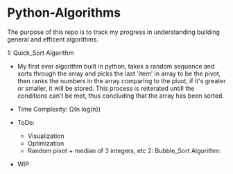 # Python-Algorithms


The purpose of this repo is to track my progress in understanding building general and efficent algorithms.

1: Quick_Sort Algorithm 
  - My first ever algorithm built in python, takes a random sequence and sorts through the array and picks the last 'item' in array to be the pivot, then ranks the 
    numbers in the array comparing to the pivot, if it's greater or smaller, it will be stored. This process is reiterated untill the conditions can't be met, thus 
    concluding that the array has been sorted. 
  - Time Complexity: Ω(n log(n))
  - ToDo: 
      - Visualization
      - Optimization 
      - Random pivot + median of 3 integers, etc
2: Bubble_Sort Algorithm:

  - WIP
